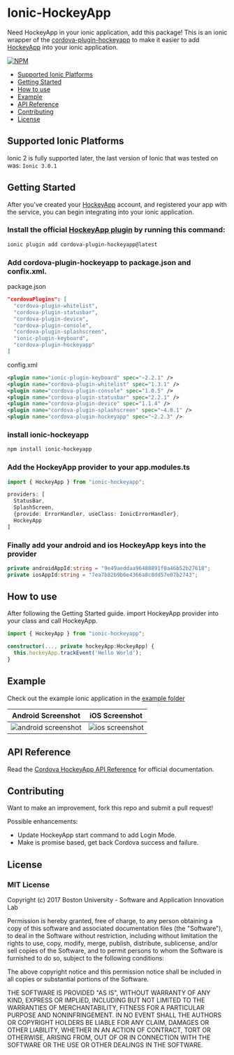# Ionic-HockeyApp
Need HockeyApp in your ionic application, add this package!
This is an ionic wrapper of the [cordova-plugin-hockeyapp](https://github.com/bitstadium/HockeySDK-Cordova) to make it easier to add [HockeyApp](http://hockeyapp.net/) into your ionic application.

[![NPM](https://nodei.co/npm/ionic-hockeyapp.png)](https://npmjs.org/package/ionic-hockeyapp)

- [Supported Ionic Platforms](#supported-ionic-platforms)
- [Getting Started](#getting-started)
- [How to use](#how-to-use)
- [Example](#example)
- [API Reference](#api-reference)
- [Contributing](#contributing)
- [License](#license)

## Supported Ionic Platforms
Ionic 2 is fully supported later, the last version of Ionic that was tested on was: `Ionic 3.0.1`

## Getting Started
After you've created your [HockeyApp](http://hockeyapp.net/) account, and registered your app with the service, you can begin integrating into your ionic application.

### Install the official [HockeyApp plugin](https://github.com/bitstadium/HockeySDK-Cordova) by running this command:
```bash
ionic plugin add cordova-plugin-hockeyapp@latest
```

### Add cordova-plugin-hockeyapp to package.json and confix.xml.
package.json
```json
"cordovaPlugins": [
  "cordova-plugin-whitelist",
  "cordova-plugin-statusbar",
  "cordova-plugin-device",
  "cordova-plugin-console",
  "cordova-plugin-splashscreen",
  "ionic-plugin-keyboard",
  "cordova-plugin-hockeyapp"
]
```

config.xml
```xml
<plugin name="ionic-plugin-keyboard" spec="~2.2.1" />
<plugin name="cordova-plugin-whitelist" spec="1.3.1" />
<plugin name="cordova-plugin-console" spec="1.0.5" />
<plugin name="cordova-plugin-statusbar" spec="2.2.1" />
<plugin name="cordova-plugin-device" spec="1.1.4" />
<plugin name="cordova-plugin-splashscreen" spec="~4.0.1" />
<plugin name="cordova-plugin-hockeyapp" spec="~2.2.3" />
```

### install ionic-hockeyapp
```bash
npm install ionic-hockeyapp
```

### Add the HockeyApp provider to your app.modules.ts
```ts
import { HockeyApp } from "ionic-hockeyapp";

providers: [
  StatusBar,
  SplashScreen,
  {provide: ErrorHandler, useClass: IonicErrorHandler},
  HockeyApp
]
```

### Finally add your android and ios HockeyApp keys into the provider
```ts
private androidAppId:string = "9e49aeddaa96488891f0a46b52b27618";
private iosAppId:string = "7ea7b82b9b6e4366a8c8dd57e07b2743";
```

## How to use

After following the Getting Started guide. import HockeyApp provider into your class and call HockeyApp.
```ts
import { HockeyApp } from "ionic-hockeyapp";

constructor(..., private hockeyApp:HockeyApp) {
  this.hockeyApp.trackEvent('Hello World');
}
```

## Example
Check out the example ionic application in the [example folder](https://github.com/hicsail/ionic-hockeyapp/tree/master/example)

Android Screenshot | iOS Screenshot
:-------------------------:|:-------------------------:
![android screenshot](https://github.com/hicsail/ionic-hockeyapp/blob/master/images/android%20screenshot.png)  |  ![ios screenshot](https://github.com/hicsail/ionic-hockeyapp/blob/master/images/ios%20screenshot.png)

## API Reference
Read the [Cordova HockeyApp API Reference](https://github.com/bitstadium/HockeySDK-Cordova#api-reference) for official documentation.

## Contributing
Want to make an improvement, fork this repo and submit a pull request!

Possible enhancements:
- Update HockeyApp start command to add Login Mode.
- Make is promise based, get back Cordova success and failure.

## License

### MIT License

Copyright (c) 2017 Boston University - Software and Application Innovation Lab

Permission is hereby granted, free of charge, to any person obtaining a copy
of this software and associated documentation files (the "Software"), to deal
in the Software without restriction, including without limitation the rights
to use, copy, modify, merge, publish, distribute, sublicense, and/or sell
copies of the Software, and to permit persons to whom the Software is
furnished to do so, subject to the following conditions:

The above copyright notice and this permission notice shall be included in all
copies or substantial portions of the Software.

THE SOFTWARE IS PROVIDED "AS IS", WITHOUT WARRANTY OF ANY KIND, EXPRESS OR
IMPLIED, INCLUDING BUT NOT LIMITED TO THE WARRANTIES OF MERCHANTABILITY,
FITNESS FOR A PARTICULAR PURPOSE AND NONINFRINGEMENT. IN NO EVENT SHALL THE
AUTHORS OR COPYRIGHT HOLDERS BE LIABLE FOR ANY CLAIM, DAMAGES OR OTHER
LIABILITY, WHETHER IN AN ACTION OF CONTRACT, TORT OR OTHERWISE, ARISING FROM,
OUT OF OR IN CONNECTION WITH THE SOFTWARE OR THE USE OR OTHER DEALINGS IN THE
SOFTWARE.
